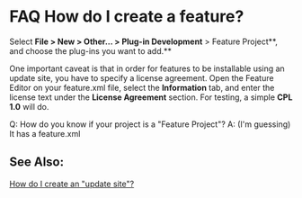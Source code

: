

FAQ How do I create a feature?
==============================

Select **File > New > Other... > Plug-in Development** \> Feature Project**, and choose the plug-ins you want to add.**

  

One important caveat is that in order for features to be installable using an update site, you have to specify a license agreement. Open the Feature Editor on your feature.xml file, select the **Information** tab, and enter the license text under the **License Agreement** section. For testing, a simple **CPL 1.0** will do.

  
Q: How do you know if your project is a "Feature Project"? A: (I'm guessing) It has a feature.xml

See Also:
---------

[How do I create an "update site"?](./FAQ_How_do_I_create_an_update_site_(site.xml).md "FAQ How do I create an update site (site.xml)?")

  

